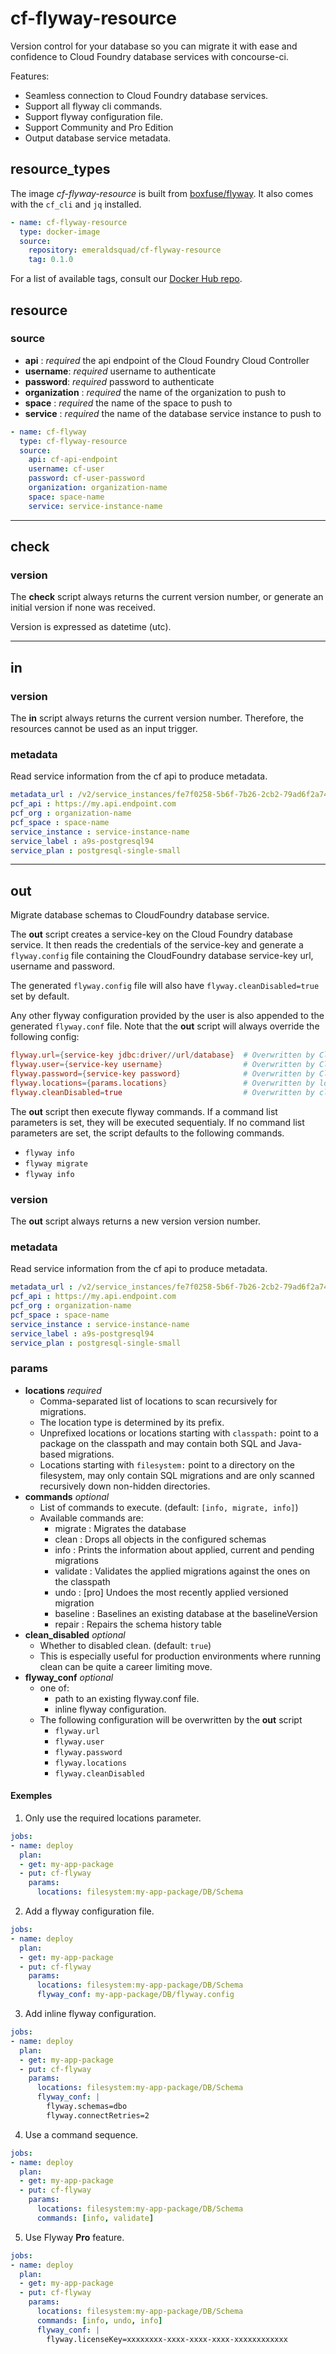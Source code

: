 # cf-flyway-resource

Version control for your database so you can migrate it with ease and confidence to Cloud Foundry database services with concourse-ci.

Features:

* Seamless connection to Cloud Foundry database services.
* Support all flyway cli commands.
* Support flyway configuration file.
* Support Community and Pro Edition
* Output database service metadata.

## resource_types

The image _cf-flyway-resource_ is built from [boxfuse/flyway](https://hub.docker.com/r/boxfuse/flyway). It also comes with the `cf_cli` and `jq` installed.

```yml
- name: cf-flyway-resource
  type: docker-image
  source:
    repository: emeraldsquad/cf-flyway-resource
    tag: 0.1.0
```

For a list of available tags, consult our [Docker Hub repo](https://hub.docker.com/r/jpmorin/cf-flyway-resource/tags).

## resource

### source

* **api** : _required_ the api endpoint of the Cloud Foundry Cloud Controller
* **username**: _required_ username to authenticate
* **password**: _required_ password to authenticate
* **organization** : _required_ the name of the organization to push to
* **space** : _required_ the name of the space to push to
* **service** : _required_ the name of the database service instance to push to

```yml
- name: cf-flyway
  type: cf-flyway-resource
  source:
    api: cf-api-endpoint
    username: cf-user
    password: cf-user-password
    organization: organization-name
    space: space-name
    service: service-instance-name
```

---

## check

### version

The **check** script always returns the current version number, or generate an initial version if none was received.

Version is expressed as datetime (utc).

---

## in

### version

The **in** script always returns the current version number. Therefore, the resources cannot be used as an input trigger.

### metadata

Read service information from the cf api to produce metadata.

```yml
metadata_url : /v2/service_instances/fe7f0258-5b6f-7b26-2cb2-79ad6f2a7454
pcf_api : https://my.api.endpoint.com
pcf_org : organization-name
pcf_space : space-name
service_instance : service-instance-name
service_label : a9s-postgresql94
service_plan : postgresql-single-small
```

---

## out

Migrate database schemas to CloudFoundry database service.

The **out** script creates a service-key on the Cloud Foundry database service. It then reads the credentials of the service-key and generate a `flyway.config` file containing the CloudFoundry database service-key url, username and password.

The generated `flyway.config` file will also have `flyway.cleanDisabled=true` set by default.

Any other flyway configuration provided by the user is also appended to the generated `flyway.conf` file. Note that the **out** script will always override the following config:

```conf
flyway.url={service-key jdbc:driver//url/database}  # Overwritten by Cloud Foundry service-key credentials
flyway.user={service-key username}                  # Overwritten by Cloud Foundry service-key credentials
flyway.password={service-key password}              # Overwritten by Cloud Foundry service-key credentials
flyway.locations={params.locations}                 # Overwritten by locations parameter (required)
flyway.cleanDisabled=true                           # Overwritten by clean_disabled parameter (optional, default=true)
```

The **out** script then execute flyway commands. If a command list parameters is set, they will be executed sequentialy. If no command list parameters are set, the script defaults to the following commands.

* `flyway info`
* `flyway migrate`
* `flyway info`

### version

The **out** script always returns a new version version number.

### metadata

Read service information from the cf api to produce metadata.

```yml
metadata_url : /v2/service_instances/fe7f0258-5b6f-7b26-2cb2-79ad6f2a7454
pcf_api : https://my.api.endpoint.com
pcf_org : organization-name
pcf_space : space-name
service_instance : service-instance-name
service_label : a9s-postgresql94
service_plan : postgresql-single-small
```

### params

* __locations__ _required_
  * Comma-separated list of locations to scan recursively for migrations.
  * The location type is determined by its prefix.
  * Unprefixed locations or locations starting with `classpath:` point to a package on the classpath and may contain both SQL and Java-based migrations.
  * Locations starting with `filesystem:` point to a directory on the filesystem, may only contain SQL migrations and are only scanned recursively down non-hidden directories.
* __commands__ _optional_
  * List of commands to execute. (default: `[info, migrate, info]`)
  * Available commands are:
    * migrate  : Migrates the database
    * clean    : Drops all objects in the configured schemas
    * info     : Prints the information about applied, current and pending migrations
    * validate : Validates the applied migrations against the ones on the classpath
    * undo     : [pro] Undoes the most recently applied versioned migration
    * baseline : Baselines an existing database at the baselineVersion
    * repair   : Repairs the schema history table
* __clean_disabled__ _optional_
  * Whether to disabled clean. (default: `true`)
  * This is especially useful for production environments where running clean can be quite a career limiting move.
* __flyway_conf__ _optional_
  * one of:
    * path to an existing flyway.conf file.
    * inline flyway configuration.
  * The following configuration will be overwritten by the **out** script
    * `flyway.url`
    * `flyway.user`
    * `flyway.password`
    * `flyway.locations`
    * `flyway.cleanDisabled`

#### Exemples

1. Only use the required locations parameter.

```yml
jobs:
- name: deploy
  plan:
  - get: my-app-package
  - put: cf-flyway
    params:
      locations: filesystem:my-app-package/DB/Schema
```

2. Add a flyway configuration file.

```yml
jobs:
- name: deploy
  plan:
  - get: my-app-package
  - put: cf-flyway
    params:
      locations: filesystem:my-app-package/DB/Schema
      flyway_conf: my-app-package/DB/flyway.config
```

3. Add inline flyway configuration.

```yml
jobs:
- name: deploy
  plan:
  - get: my-app-package
  - put: cf-flyway
    params:
      locations: filesystem:my-app-package/DB/Schema
      flyway_conf: |
        flyway.schemas=dbo
        flyway.connectRetries=2
```

4. Use a command sequence.

```yml
jobs:
- name: deploy
  plan:
  - get: my-app-package
  - put: cf-flyway
    params:
      locations: filesystem:my-app-package/DB/Schema
      commands: [info, validate]
```

5. Use Flyway **Pro** feature.

```yml
jobs:
- name: deploy
  plan:
  - get: my-app-package
  - put: cf-flyway
    params:
      locations: filesystem:my-app-package/DB/Schema
      commands: [info, undo, info]
      flyway_conf: |
        flyway.licenseKey=xxxxxxxx-xxxx-xxxx-xxxx-xxxxxxxxxxxx
```